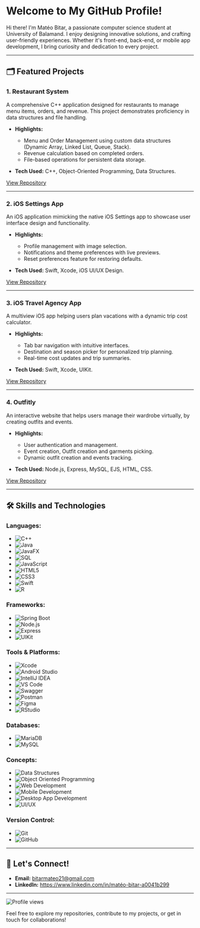 # Welcome to My GitHub Profile!  

Hi there! I'm Matéo Bitar, a passionate computer science student at University of Balamand. I enjoy designing innovative solutions, and crafting user-friendly experiences. Whether it's front-end, back-end, or mobile app development, I bring curiosity and dedication to every project.

---

## 🗂️ Featured Projects

### **1. Restaurant System**

A comprehensive C++ application designed for restaurants to manage menu items, orders, and revenue. This project demonstrates proficiency in data structures and file handling.

- **Highlights:**
  - Menu and Order Management using custom data structures (Dynamic Array, Linked List, Queue, Stack).
  - Revenue calculation based on completed orders.
  - File-based operations for persistent data storage.

- **Tech Used:** C++, Object-Oriented Programming, Data Structures.

[View Repository](https://github.com/MateoBitar/Restaurant-System)

---

### **2. iOS Settings App**

An iOS application mimicking the native iOS Settings app to showcase user interface design and functionality.

- **Highlights:**
  - Profile management with image selection.
  - Notifications and theme preferences with live previews.
  - Reset preferences feature for restoring defaults.

- **Tech Used:** Swift, Xcode, iOS UI/UX Design.

[View Repository](https://github.com/MateoBitar/IOS-Settings-App)

---

### **3. iOS Travel Agency App**

A multiview iOS app helping users plan vacations with a dynamic trip cost calculator.

- **Highlights:**
  - Tab bar navigation with intuitive interfaces.
  - Destination and season picker for personalized trip planning.
  - Real-time cost updates and trip summaries.

- **Tech Used:** Swift, Xcode, UIKit.

[View Repository](https://github.com/MateoBitar/IOS-Project)

---

### **4. Outfitly**

An interactive website that helps users manage their wardrobe virtually, by creating outfits and events.

- **Highlights:**
  - User authentication and management.
  - Event creation, Outfit creation and garments picking.
  - Dynamic outfit creation and events tracking.

- **Tech Used:** Node.js, Express, MySQL, EJS, HTML, CSS.

[View Repository](https://github.com/MateoBitar/Outfitly)

---

## 🛠️ Skills and Technologies

### Languages:
- ![C++](https://img.shields.io/badge/C++-%23f34b7d.svg?style=flat&logo=c%2B%2B&logoColor=white)
- ![Java](https://img.shields.io/badge/Java-ED8B00?style=flat&logo=openjdk&logoColor=white)
- ![JavaFX](https://img.shields.io/badge/JavaFX-007396.svg?style=flat&logo=java&logoColor=white)
- ![SQL](https://img.shields.io/badge/-SQL-%234479A1.svg?style=flat&logo=mysql&logoColor=white)
- ![JavaScript](https://img.shields.io/badge/JavaScript-%23F7DF1E.svg?style=flat&logo=javascript&logoColor=black)
- ![HTML5](https://img.shields.io/badge/HTML5-%23E34F26.svg?style=flat&logo=html5&logoColor=white)
- ![CSS3](https://img.shields.io/badge/CSS3-%231572B6.svg?style=flat&logo=css3&logoColor=white)
- ![Swift](https://img.shields.io/badge/Swift-%23f05138.svg?style=flat&logo=swift&logoColor=white)
- ![R](https://img.shields.io/badge/R-276DC3?style=flat&logo=r&logoColor=white)

### Frameworks:
- ![Spring Boot](https://img.shields.io/badge/Spring%20Boot-6DB33F?style=flat&logo=spring-boot&logoColor=white)
- ![Node.js](https://img.shields.io/badge/Node.js-%23339933.svg?style=flat&logo=node.js&logoColor=white)
- ![Express](https://img.shields.io/badge/Express-%23404d59.svg?style=flat&logo=express&logoColor=white)
- ![UIKit](https://img.shields.io/badge/UIKit-%23FF0000.svg?style=flat&logo=apple&logoColor=white)

### Tools & Platforms:
- ![Xcode](https://img.shields.io/badge/Xcode-%2361D6B7.svg?style=flat&logo=xcode&logoColor=black)
- ![Android Studio](https://img.shields.io/badge/Android%20Studio-ED8B00?style=flat&logo=android-studio&logoColor=white)
- ![IntelliJ IDEA](https://img.shields.io/badge/IntelliJ%20IDEA-f34b7d?style=flat&logo=intellij-idea&logoColor=white)
- ![VS Code](https://img.shields.io/badge/Visual%20Studio%20Code-007ACC?style=flat&logo=visual-studio-code&logoColor=white)
- ![Swagger](https://img.shields.io/badge/Swagger-85EA2D?style=flat&logo=swagger&logoColor=black)
- ![Postman](https://img.shields.io/badge/Postman-FF6C37?style=flat&logo=Postman&logoColor=white)
- ![Figma](https://img.shields.io/badge/Figma-9146FF?style=flat&logo=figma&logoColor=white)
- ![RStudio](https://img.shields.io/badge/R%20Studio-F7DF1E?style=flat&logo=rstudio&logoColor=white)

### Databases:
- ![MariaDB](https://img.shields.io/badge/MariaDB-003545?style=flat&logo=mariadb&logoColor=white)
- ![MySQL](https://img.shields.io/badge/MySQL-4479A1?style=flat&logo=mysql&logoColor=white)

### Concepts:
- ![Data Structures](https://img.shields.io/badge/Data%20Structures-%23FF6C37.svg?style=flat)
- ![Object Oriented Programming](https://img.shields.io/badge/Object%20Oriented%20Programming-FF0000.svg?style=flat)
- ![Web Development](https://img.shields.io/badge/Web%20Development-%23333.svg?style=flat&logo=google-chrome&logoColor=white)
- ![Mobile Development](https://img.shields.io/badge/Mobile%20Development-%23007AFF.svg?style=flat&logo=apple&logoColor=white)
- ![Desktop App Development](https://img.shields.io/badge/Desktop%20App%20Development-%23007396.svg?style=flat&logo=java&logoColor=white)
- ![UI/UX](https://img.shields.io/badge/UI%2FUX-9146FF?style=flat&logo=figma&logoColor=white)

### Version Control:
- ![Git](https://img.shields.io/badge/Git-%23F05032.svg?style=flat&logo=git&logoColor=white)
- ![GitHub](https://img.shields.io/badge/GitHub-%23121011.svg?style=flat&logo=github&logoColor=white)

---

## 💬 Let's Connect!

- **Email:** bitarmateo21@gmail.com
- **LinkedIn:** https://www.linkedin.com/in/matéo-bitar-a0041b299

---
![Profile views](https://komarev.com/ghpvc/?username=MateoBitar&color=orange&label=Profile%20Views&style=flat)

Feel free to explore my repositories, contribute to my projects, or get in touch for collaborations!
